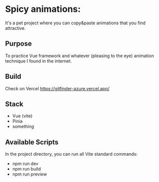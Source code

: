 # Spicy animations:

It's a pet project where you can copy&paste animations that you find attractive.

## Purpose

To practice Vue framework and whatever (pleasing to the eye) animation technique I found in the internet.

## Build

Check on Vercel https://gitfinder-azure.vercel.app/

## Stack
- Vue (vite)
- Pinia
- something

## Available Scripts

In the project directory, you can run all Vite standard commands:
- npm run dev
- npm run build
- npm run preview

